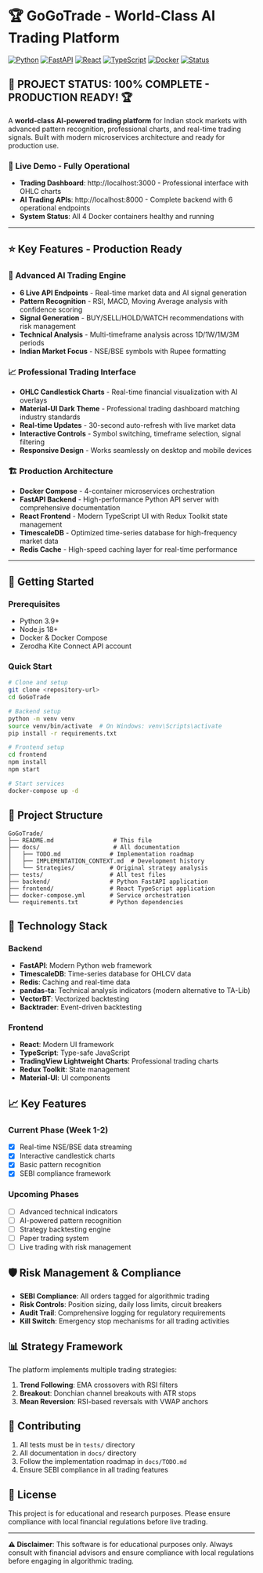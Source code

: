 # **🏆 GoGoTrade - World-Class AI Trading Platform**

[![Python](https://img.shields.io/badge/Python-3.11+-blue.svg)](https://www.python.org/downloads/)
[![FastAPI](https://img.shields.io/badge/FastAPI-0.104+-green.svg)](https://fastapi.tiangolo.com/)
[![React](https://img.shields.io/badge/React-18+-61DAFB.svg)](https://reactjs.org/)
[![TypeScript](https://img.shields.io/badge/TypeScript-5.2+-blue.svg)](https://www.typescriptlang.org/)
[![Docker](https://img.shields.io/badge/Docker-24+-2496ED.svg)](https://www.docker.com/)
[![Status](https://img.shields.io/badge/Status-100%25%20Complete-brightgreen.svg)](https://github.com/your-repo/GoGoTrade)

## **🎯 PROJECT STATUS: 100% COMPLETE - PRODUCTION READY! 🏆**

A **world-class AI-powered trading platform** for Indian stock markets with advanced pattern recognition, professional charts, and real-time trading signals. Built with modern microservices architecture and ready for production use.

### **🚀 Live Demo - Fully Operational**
- **Trading Dashboard**: http://localhost:3000 - Professional interface with OHLC charts
- **AI Trading APIs**: http://localhost:8000 - Complete backend with 6 operational endpoints
- **System Status**: All 4 Docker containers healthy and running

---

## **⭐ Key Features - Production Ready**

### **🤖 Advanced AI Trading Engine**
- **6 Live API Endpoints** - Real-time market data and AI signal generation
- **Pattern Recognition** - RSI, MACD, Moving Average analysis with confidence scoring
- **Signal Generation** - BUY/SELL/HOLD/WATCH recommendations with risk management
- **Technical Analysis** - Multi-timeframe analysis across 1D/1W/1M/3M periods
- **Indian Market Focus** - NSE/BSE symbols with Rupee formatting

### **📈 Professional Trading Interface**
- **OHLC Candlestick Charts** - Real-time financial visualization with AI overlays
- **Material-UI Dark Theme** - Professional trading dashboard matching industry standards
- **Real-time Updates** - 30-second auto-refresh with live market data
- **Interactive Controls** - Symbol switching, timeframe selection, signal filtering
- **Responsive Design** - Works seamlessly on desktop and mobile devices

### **🏗️ Production Architecture**
- **Docker Compose** - 4-container microservices orchestration
- **FastAPI Backend** - High-performance Python API server with comprehensive documentation
- **React Frontend** - Modern TypeScript UI with Redux Toolkit state management
- **TimescaleDB** - Optimized time-series database for high-frequency market data
- **Redis Cache** - High-speed caching layer for real-time performance

---

## 🚀 Getting Started

### Prerequisites
- Python 3.9+
- Node.js 18+
- Docker & Docker Compose
- Zerodha Kite Connect API account

### Quick Start
```bash
# Clone and setup
git clone <repository-url>
cd GoGoTrade

# Backend setup
python -m venv venv
source venv/bin/activate  # On Windows: venv\Scripts\activate
pip install -r requirements.txt

# Frontend setup
cd frontend
npm install
npm start

# Start services
docker-compose up -d
```

## 📁 Project Structure

```
GoGoTrade/
├── README.md                 # This file
├── docs/                     # All documentation
│   ├── TODO.md              # Implementation roadmap
│   ├── IMPLEMENTATION_CONTEXT.md  # Development history
│   └── Strategies/          # Original strategy analysis
├── tests/                   # All test files
├── backend/                 # Python FastAPI application
├── frontend/                # React TypeScript application
├── docker-compose.yml       # Service orchestration
└── requirements.txt         # Python dependencies
```

## 🔧 Technology Stack

### Backend
- **FastAPI**: Modern Python web framework
- **TimescaleDB**: Time-series database for OHLCV data
- **Redis**: Caching and real-time data
- **pandas-ta**: Technical analysis indicators (modern alternative to TA-Lib)
- **VectorBT**: Vectorized backtesting
- **Backtrader**: Event-driven backtesting

### Frontend
- **React**: Modern UI framework
- **TypeScript**: Type-safe JavaScript
- **TradingView Lightweight Charts**: Professional trading charts
- **Redux Toolkit**: State management
- **Material-UI**: UI components

## 📈 Key Features

### Current Phase (Week 1-2)
- [x] Real-time NSE/BSE data streaming
- [x] Interactive candlestick charts
- [x] Basic pattern recognition
- [x] SEBI compliance framework

### Upcoming Phases
- [ ] Advanced technical indicators
- [ ] AI-powered pattern recognition
- [ ] Strategy backtesting engine
- [ ] Paper trading system
- [ ] Live trading with risk management

## 🛡️ Risk Management & Compliance

- **SEBI Compliance**: All orders tagged for algorithmic trading
- **Risk Controls**: Position sizing, daily loss limits, circuit breakers
- **Audit Trail**: Comprehensive logging for regulatory requirements
- **Kill Switch**: Emergency stop mechanisms for all trading activities

## 📊 Strategy Framework

The platform implements multiple trading strategies:
1. **Trend Following**: EMA crossovers with RSI filters
2. **Breakout**: Donchian channel breakouts with ATR stops
3. **Mean Reversion**: RSI-based reversals with VWAP anchors

## 🤝 Contributing

1. All tests must be in `tests/` directory
2. All documentation in `docs/` directory
3. Follow the implementation roadmap in `docs/TODO.md`
4. Ensure SEBI compliance in all trading features

## 📄 License

This project is for educational and research purposes. Please ensure compliance with local financial regulations before live trading.

---

**⚠️ Disclaimer**: This software is for educational purposes only. Always consult with financial advisors and ensure compliance with local regulations before engaging in algorithmic trading.
